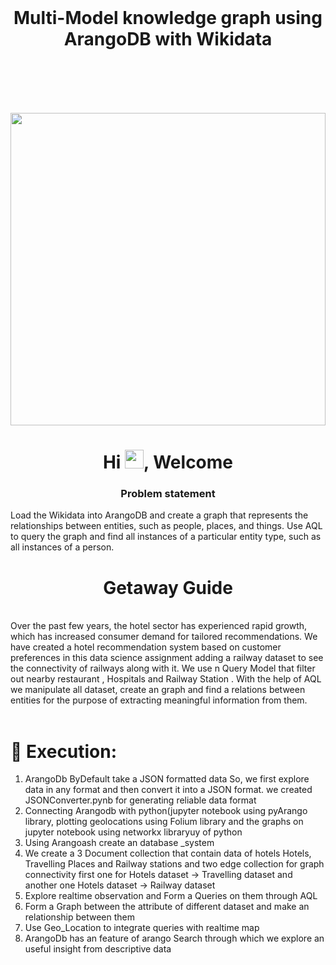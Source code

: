 <br/>

<h1 align="center"> Multi-Model knowledge graph using ArangoDB with Wikidata </h1>
<br/>
<br/>
<br/>
<br/>

<a href="#"><img width="100%" height="500px" margin = 20px src="https://venturebeat.com/wp-content/uploads/2019/03/arangodb-dbms-use-case.png?w=1200&strip=all" height="100px"/></a>


<h1 align="center">Hi <img src="https://raw.githubusercontent.com/MartinHeinz/MartinHeinz/master/wave.gif" width="30px">, Welcome</h1>
<h3 align="center"> Problem statement </h3>

Load the Wikidata into ArangoDB and create a graph that represents the relationships between entities, such as people, places, and things. Use AQL to query the graph and find all instances of a particular entity type, such as all instances of a person.





<h1 align="center"> Getaway Guide </h1>

<br>
Over the past few years, the hotel sector has experienced rapid growth, which has increased consumer demand for tailored recommendations. We have created a hotel recommendation system based on customer preferences in this data science assignment adding a railway dataset to see the connectivity of railways along with it.
We use  n Query Model that filter out nearby restaurant , Hospitals and Railway Station . With the help of AQL we manipulate all dataset, create an graph and find a relations between entities for the purpose of  extracting  meaningful information from them. </br>

</br>
<h1> <b> 🚀 Execution: </b> </h1>
<ol>
<li> ArangoDb ByDefault take a JSON formatted data So, we first explore data in any format and then convert it into a JSON format. we created JSONConverter.pynb for generating reliable data format </li>

<li> Connecting Arangodb with python(jupyter notebook using pyArango library, plotting geolocations using Folium library and the graphs on jupyter notebook using networkx libraryuy of python </li>

<li>Using Arangoash create an database _system   </li>

<li> We create a 3 Document collection that contain data of hotels Hotels, Travelling Places and Railway stations and two edge collection for graph connectivity first one for Hotels dataset -> Travelling dataset  and another one  Hotels dataset -> Railway dataset </li>

<li>Explore realtime observation and Form a Queries on them through AQL   </li>
<li> Form a Graph between the attribute of different dataset and make an relationship between them </li>
<li> Use Geo_Location to integrate queries with realtime map</li>
<li>ArangoDb has an feature of arango Search through which we explore an useful insight from descriptive data  </li>
  
</ol>


